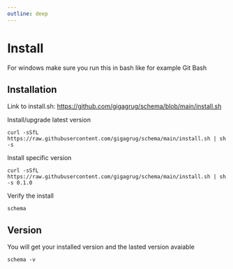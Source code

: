 ```yaml
---
outline: deep
---
```


# Install
For windows make sure you run this in bash like for example Git Bash

## Installation
Link to install.sh: https://github.com/gigagrug/schema/blob/main/install.sh

Install/upgrade latest version
```shell
curl -sSfL https://raw.githubusercontent.com/gigagrug/schema/main/install.sh | sh -s
```
Install specific version 
```shell
curl -sSfL https://raw.githubusercontent.com/gigagrug/schema/main/install.sh | sh -s 0.1.0
```
Verify the install
```shell
schema
```

## Version
You will get your installed version and the lasted version avaiable
```shell
schema -v
```
